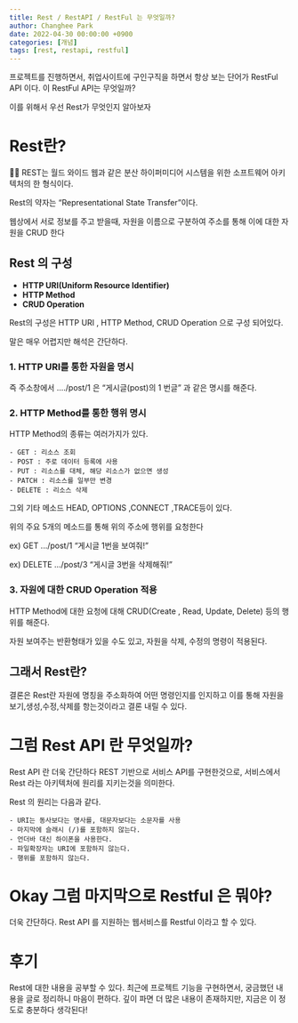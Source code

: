```yaml
---
title: Rest / RestAPI / RestFul 는 무엇일까?
author: Changhee Park
date: 2022-04-30 00:00:00 +0900
categories: [개념]
tags: [rest, restapi, restful]
---
```


프로젝트를 진행하면서, 취업사이트에 구인구직을 하면서 항상 보는 단어가 RestFul API 이다. 이 RestFul API는 무엇일까?

이를 위해서 우선 Rest가 무엇인지 알아보자

# Rest란?

<aside>
☝🏻 REST는 월드 와이드 웹과 같은 분산 하이퍼미디어 시스템을 위한 소프트웨어 아키텍처의 한 형식이다.
</aside>

Rest의 약자는 “Representational State Transfer”이다.

웹상에서 서로 정보를 주고 받을때, 자원을 이름으로 구분하여 주소를 통해 이에 대한 자원을 CRUD 한다

## Rest 의 구성

- **HTTP URI(Uniform Resource Identifier)**
- **HTTP Method**
- **CRUD Operation**

Rest의 구성은 HTTP URI , HTTP Method, CRUD Operation 으로 구성 되어있다.

말은 매우 어렵지만 해석은 간단하다.

### 1. HTTP URI를 통한 자원을 명시

즉 주소창에서 ..../post/1 은 “게시글(post)의 1 번글” 과 같은 명시를 해준다.

### 2. HTTP Method를 통한 행위 명시

HTTP Method의 종류는 여러가지가 있다.

```
- GET : 리소스 조회
- POST : 주로 데이터 등록에 사용
- PUT : 리소스를 대체, 해당 리소스가 없으면 생성
- PATCH : 리소스를 일부만 변경
- DELETE : 리소스 삭제
```

그외 기타 메소드 HEAD, OPTIONS ,CONNECT ,TRACE등이 있다.

위의 주요 5개의 메소드를 통해 위의 주소에 행위를 요청한다

ex) GET .../post/1 “게시글 1번을 보여줘!”

ex) DELETE .../post/3 “게시글 3번을 삭제해줘!”

### 3. 자원에 대한 CRUD Operation 적용

HTTP Method에 대한 요청에 대해 CRUD(Create , Read, Update, Delete) 등의 행위를 해준다.

자원 보여주는 반환형태가 있을 수도 있고, 자원을 삭제, 수정의 명령이 적용된다.

## 그래서 Rest란?

결론은 Rest란 자원에 명칭을 주소화하여 어떤 명령인지를 인지하고 이를 통해 자원을 보기,생성,수정,삭제를 항는것이라고 결론 내릴 수 있다.

# 그럼 Rest API 란 무엇일까?

Rest API 란 더욱 간단하다 REST 기반으로 서비스 API를 구현한것으로, 서비스에서 Rest 라는 아키텍처에 원리를 지키는것을 의미한다.

Rest 의 원리는 다음과 같다.

```
- URI는 동사보다는 명사를, 대문자보다는 소문자를 사용
- 마지막에 슬래시 (/)를 포함하지 않는다.
- 언더바 대신 하이폰을 사용한다.
- 파일확장자는 URI에 포함하지 않는다.
- 행위를 포함하지 않는다.
```

# Okay 그럼 마지막으로 Restful 은 뭐야?

더욱 간단하다. Rest API 를 지원하는 웹서비스를 Restful 이라고 할 수 있다.

# 후기

Rest에 대한 내용을 공부할 수 있다. 최근에 프로젝트 기능을 구현하면서, 궁금했던 내용을 글로 정리하니 마음이 편하다. 깊이 파면 더 많은 내용이 존재하지만, 지금은 이 정도로 충분하다 생각된다!
